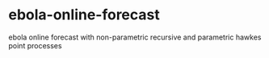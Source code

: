 # ebola-online-forecast
ebola online forecast with non-parametric recursive and parametric hawkes point processes
